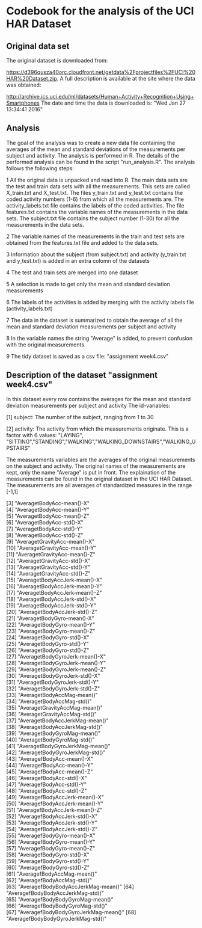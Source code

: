 # Codebook for the analysis of the UCI HAR Dataset

## Original data set
The original dataset is downloaded from:

https://d396qusza40orc.cloudfront.net/getdata%2Fprojectfiles%2FUCI%20HAR%20Dataset.zip.
A full description is available at the site where the data was obtained:

http://archive.ics.uci.edu/ml/datasets/Human+Activity+Recognition+Using+Smartphones
The date and time the data is downloaded is: "Wed Jan 27 13:34:41 2016"

## Analysis
The goal of the analysis was to create a new data file containing the averages of the mean and standard deviations of the measurements per subject and activity. 
The analysis is performed in R.
The details of the performed analysis can be found in the script "run_analysis.R". The analysis follows the following steps:

1 All the original data is unpacked and read into R. The main data sets are the test and train data sets with all the measurements.
This sets are called X_train.txt and X_test.txt. 
The files y_train.txt and y_test.txt contains the coded activity numbers (1-6) from which all the measurements are. 
The activity_labels.txt file contains the labels of the coded activities. 
The file features.txt contains the variable names of the measurements in the data sets.
The subject.txt file contains the subject number (1-30) for all the measurements in the data sets.

2 The variable names of the measurements in the train and test sets are obtained from the features.txt file and added to the data sets.

3 Information about the subject (from subject.txt) and activity (y_train.txt and y_test.txt) is added in an extra colomn of the datasets

4 The test and train sets are merged into one dataset

5 A selection is made to get only the mean and standard deviation measurements

6 The labels of the activities is added by merging with the activity labels file (activity_labels.txt)

7 The data in the dataset is summarized to obtain the average of all the mean and standard deviation measurements per subject and activity

8 In the variable names the string "Average" is added, to prevent confusion with the original measurements.

9 The tidy dataset is saved as a csv file: "assignment week4.csv"

## Description of the dataset "assignment week4.csv"
In this dataset every row contains the averages for the mean and standard deviation measurements per subject and activity
The id-variables: 

 [1] subject: The number of the subject, ranging from 1 to 30
 
 [2] activity: The activity from which the measurements originate. This is a factor with 6 values: "LAYING", "SITTING","STANDING","WALKING","WALKING_DOWNSTAIRS","WALKING_UPSTAIRS"

The measurements variables are the averages of the original measurements on the subject and activity. 
The original names of the measurements are kept, only the name "Average" is put in front. 
The explaination of the measurements can be found in the original dataset in the UCI HAR Dataset. The measurements are all averages of standardized measures in the range [-1,1]

 [3] "AveragetBodyAcc-mean()-X"          
 [4] "AveragetBodyAcc-mean()-Y"          
 [5] "AveragetBodyAcc-mean()-Z"          
 [6] "AveragetBodyAcc-std()-X"           
 [7] "AveragetBodyAcc-std()-Y"           
 [8] "AveragetBodyAcc-std()-Z"           
 [9] "AveragetGravityAcc-mean()-X"       
[10] "AveragetGravityAcc-mean()-Y"       
[11] "AveragetGravityAcc-mean()-Z"       
[12] "AveragetGravityAcc-std()-X"        
[13] "AveragetGravityAcc-std()-Y"        
[14] "AveragetGravityAcc-std()-Z"        
[15] "AveragetBodyAccJerk-mean()-X"      
[16] "AveragetBodyAccJerk-mean()-Y"      
[17] "AveragetBodyAccJerk-mean()-Z"      
[18] "AveragetBodyAccJerk-std()-X"       
[19] "AveragetBodyAccJerk-std()-Y"       
[20] "AveragetBodyAccJerk-std()-Z"       
[21] "AveragetBodyGyro-mean()-X"         
[22] "AveragetBodyGyro-mean()-Y"         
[23] "AveragetBodyGyro-mean()-Z"         
[24] "AveragetBodyGyro-std()-X"          
[25] "AveragetBodyGyro-std()-Y"          
[26] "AveragetBodyGyro-std()-Z"          
[27] "AveragetBodyGyroJerk-mean()-X"     
[28] "AveragetBodyGyroJerk-mean()-Y"     
[29] "AveragetBodyGyroJerk-mean()-Z"     
[30] "AveragetBodyGyroJerk-std()-X"      
[31] "AveragetBodyGyroJerk-std()-Y"      
[32] "AveragetBodyGyroJerk-std()-Z"      
[33] "AveragetBodyAccMag-mean()"         
[34] "AveragetBodyAccMag-std()"          
[35] "AveragetGravityAccMag-mean()"      
[36] "AveragetGravityAccMag-std()"       
[37] "AveragetBodyAccJerkMag-mean()"     
[38] "AveragetBodyAccJerkMag-std()"      
[39] "AveragetBodyGyroMag-mean()"        
[40] "AveragetBodyGyroMag-std()"         
[41] "AveragetBodyGyroJerkMag-mean()"    
[42] "AveragetBodyGyroJerkMag-std()"     
[43] "AveragefBodyAcc-mean()-X"          
[44] "AveragefBodyAcc-mean()-Y"          
[45] "AveragefBodyAcc-mean()-Z"          
[46] "AveragefBodyAcc-std()-X"           
[47] "AveragefBodyAcc-std()-Y"           
[48] "AveragefBodyAcc-std()-Z"           
[49] "AveragefBodyAccJerk-mean()-X"      
[50] "AveragefBodyAccJerk-mean()-Y"      
[51] "AveragefBodyAccJerk-mean()-Z"      
[52] "AveragefBodyAccJerk-std()-X"       
[53] "AveragefBodyAccJerk-std()-Y"       
[54] "AveragefBodyAccJerk-std()-Z"       
[55] "AveragefBodyGyro-mean()-X"         
[56] "AveragefBodyGyro-mean()-Y"         
[57] "AveragefBodyGyro-mean()-Z"         
[58] "AveragefBodyGyro-std()-X"          
[59] "AveragefBodyGyro-std()-Y"          
[60] "AveragefBodyGyro-std()-Z"          
[61] "AveragefBodyAccMag-mean()"         
[62] "AveragefBodyAccMag-std()"          
[63] "AveragefBodyBodyAccJerkMag-mean()" 
[64] "AveragefBodyBodyAccJerkMag-std()"  
[65] "AveragefBodyBodyGyroMag-mean()"    
[66] "AveragefBodyBodyGyroMag-std()"     
[67] "AveragefBodyBodyGyroJerkMag-mean()"
[68] "AveragefBodyBodyGyroJerkMag-std()"
